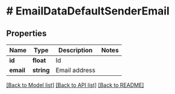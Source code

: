 # # EmailDataDefaultSenderEmail

## Properties

Name | Type | Description | Notes
------------ | ------------- | ------------- | -------------
**id** | **float** | Id |
**email** | **string** | Email address |

[[Back to Model list]](../../README.md#models) [[Back to API list]](../../README.md#endpoints) [[Back to README]](../../README.md)
